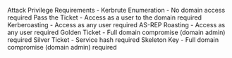 Attack Privilege Requirements -
    Kerbrute Enumeration - No domain access required 
    Pass the Ticket - Access as a user to the domain required
    Kerberoasting - Access as any user required
    AS-REP Roasting - Access as any user required
    Golden Ticket - Full domain compromise (domain admin) required 
    Silver Ticket - Service hash required 
    Skeleton Key - Full domain compromise (domain admin) required